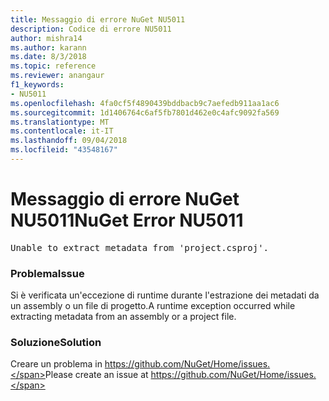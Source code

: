 ```yaml
---
title: Messaggio di errore NuGet NU5011
description: Codice di errore NU5011
author: mishra14
ms.author: karann
ms.date: 8/3/2018
ms.topic: reference
ms.reviewer: anangaur
f1_keywords:
- NU5011
ms.openlocfilehash: 4fa0cf5f4890439bddbacb9c7aefedb911aa1ac6
ms.sourcegitcommit: 1d1406764c6af5fb7801d462e0c4afc9092fa569
ms.translationtype: MT
ms.contentlocale: it-IT
ms.lasthandoff: 09/04/2018
ms.locfileid: "43548167"
---
```

# <a name="nuget-error-nu5011"></a><span data-ttu-id="6e31e-103">Messaggio di errore NuGet NU5011</span><span class="sxs-lookup"><span data-stu-id="6e31e-103">NuGet Error NU5011</span></span>
<pre>Unable to extract metadata from 'project.csproj'.</pre>

### <a name="issue"></a><span data-ttu-id="6e31e-104">Problema</span><span class="sxs-lookup"><span data-stu-id="6e31e-104">Issue</span></span>

<span data-ttu-id="6e31e-105">Si è verificata un'eccezione di runtime durante l'estrazione dei metadati da un assembly o un file di progetto.</span><span class="sxs-lookup"><span data-stu-id="6e31e-105">A runtime exception occurred while extracting metadata from an assembly or a project file.</span></span>


### <a name="solution"></a><span data-ttu-id="6e31e-106">Soluzione</span><span class="sxs-lookup"><span data-stu-id="6e31e-106">Solution</span></span>

<span data-ttu-id="6e31e-107">Creare un problema in https://github.com/NuGet/Home/issues.</span><span class="sxs-lookup"><span data-stu-id="6e31e-107">Please create an issue at https://github.com/NuGet/Home/issues.</span></span>

